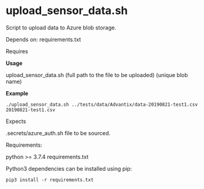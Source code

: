 # upload_sensor_data.sh

Script to upload data to Azure blob storage.

Depends on:
  requirements.txt
  
Requires

**Usage**

upload_sensor_data.sh (full path to the file to be uploaded) (unique blob name)



**Example**
```
./upload_sensor_data.sh ../tests/data/Advantix/data-20190821-test1.csv 20190821-test1.csv
```

Expects

.secrets/azure_auth.sh file to be sourced.

Requirements:

python >= 3.7.4
requirements.txt

Python3 dependencies can be installed using pip:
```
pip3 install -r requirements.txt
```
